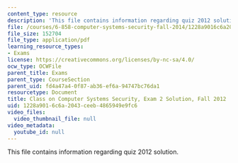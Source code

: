 ```yaml
---
content_type: resource
description: 'This file contains information regarding quiz 2012 solution. '
file: /courses/6-858-computer-systems-security-fall-2014/1228a9016c6a2043ceeb4865949e9fc6_MIT6_858F14_q12-2_sol.pdf
file_size: 152704
file_type: application/pdf
learning_resource_types:
- Exams
license: https://creativecommons.org/licenses/by-nc-sa/4.0/
ocw_type: OCWFile
parent_title: Exams
parent_type: CourseSection
parent_uid: fd4a47a4-0f87-ab36-ef6a-94747bc76da1
resourcetype: Document
title: Class on Computer Systems Security, Exam 2 Solution, Fall 2012
uid: 1228a901-6c6a-2043-ceeb-4865949e9fc6
video_files:
  video_thumbnail_file: null
video_metadata:
  youtube_id: null
---
```

This file contains information regarding quiz 2012 solution. 